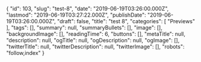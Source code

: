 {
    "id": 103,
    "slug": "test-8",
    "date": "2019-06-19T03:26:00.000Z",
    "lastmod": "2019-06-19T03:27:22.000Z",
    "publishDate": "2019-06-19T03:26:00.000Z",
    "draft": false,
    "title": "test 8",
    "categories": [
        "Previews"
    ],
    "tags": [],
    "summary": null,
    "summaryBullets": [],
    "image": [],
    "backgroundImage": [],
    "readingTime": 6,
    "buttons": [],
    "metaTitle": null,
    "description": null,
    "ogTitle": null,
    "ogDescription": null,
    "ogImage": [],
    "twitterTitle": null,
    "twitterDescription": null,
    "twitterImage": [],
    "robots": "follow,index"
}
